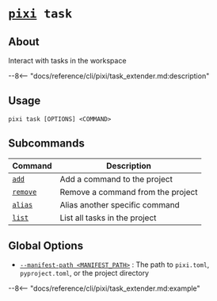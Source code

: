 # <code>[pixi](../pixi.md) task</code>

## About
Interact with tasks in the workspace

--8<-- "docs/reference/cli/pixi/task_extender.md:description"

## Usage
```
pixi task [OPTIONS] <COMMAND>
```

## Subcommands
| Command | Description |
|---------|-------------|
| [`add`](task/add.md) | Add a command to the project |
| [`remove`](task/remove.md) | Remove a command from the project |
| [`alias`](task/alias.md) | Alias another specific command |
| [`list`](task/list.md) | List all tasks in the project |


## Global Options
- <a id="arg---manifest-path" href="#arg---manifest-path">`--manifest-path <MANIFEST_PATH>`</a>
:  The path to `pixi.toml`, `pyproject.toml`, or the project directory

--8<-- "docs/reference/cli/pixi/task_extender.md:example"
